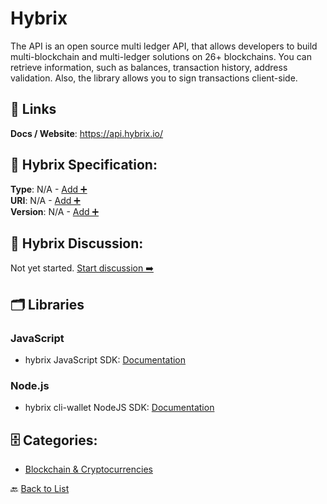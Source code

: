 # Hybrix

The API is an open source multi ledger API, that allows developers to build multi-blockchain and multi-ledger solutions on 26+ blockchains. You can retrieve information, such as balances, transaction history, address validation. Also, the library allows you to sign transactions client-side.

##  🔗 Links
**Docs / Website**: https://api.hybrix.io/

## 🧬 Hybrix Specification:
**Type**: N/A - [Add ➕](https://github.com/apis-list/apis-list/edit/main/apis.yaml#L9534)  
**URI**: N/A - [Add ➕](https://github.com/apis-list/apis-list/edit/main/apis.yaml#L9534)  
**Version**: N/A - [Add ➕](https://github.com/apis-list/apis-list/edit/main/apis.yaml#L9534)

## 💬 Hybrix Discussion:
Not yet started. [Start discussion ➡️](https://github.com/apis-list/apis-list/discussions/new)

## 🗂️ Libraries
### JavaScript
- hybrix JavaScript SDK: [Documentation](https://api.hybrix.io/help/hybrix-lib.js)
### Node.js
- hybrix cli-wallet NodeJS SDK: [Documentation](https://api.hybrix.io/api/help/cli)


## 🗄️ Categories:
- [Blockchain & Cryptocurrencies](https://github.com/apis-list/apis-list#blockchain--cryptocurrencies-)

🔙  [Back to List](https://github.com/apis-list/apis-list)
